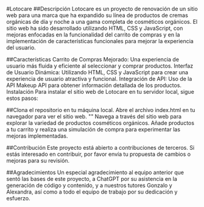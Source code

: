 
#Lotocare
##Descripción
Lotocare es un proyecto de renovación de un sitio web para una marca que ha expandido su línea de productos de cremas orgánicas de día y noche a una gama completa de cosméticos orgánicos. El sitio web ha sido desarrollado utilizando HTML, CSS y JavaScript, con mejoras enfocadas en la funcionalidad del carrito de compras y en la implementación de características funcionales para mejorar la experiencia del usuario.

##Características
Carrito de Compras Mejorado: Una experiencia de usuario más fluida y eficiente al seleccionar y comprar productos.
Interfaz de Usuario Dinámica: Utilizando HTML, CSS y JavaScript para crear una experiencia de usuario atractiva y funcional.
Integración de API: Uso de la API Makeup API para obtener información detallada de los productos.
Instalación
Para instalar el sitio web de Lotocare en tu servidor local, sigue estos pasos:

##Clona el repositorio en tu máquina local.
Abre el archivo index.html en tu navegador para ver el sitio web.
""
Navega a través del sitio web para explorar la variedad de productos cosméticos orgánicos. Añade productos a tu carrito y realiza una simulación de compra para experimentar las mejoras implementadas.

##Contribución
Este proyecto está abierto a contribuciones de terceros. Si estás interesado en contribuir, por favor envía tu propuesta de cambios o mejoras para su revisión.

##Agradecimientos
Un especial agradecimiento al equipo anterior que sentó las bases de este proyecto, a ChatGPT por su asistencia en la generación de código y contenido, y a nuestros tutores Gonzalo y Alexandra, así como a todo el equipo de trabajo por su dedicación y esfuerzo.


